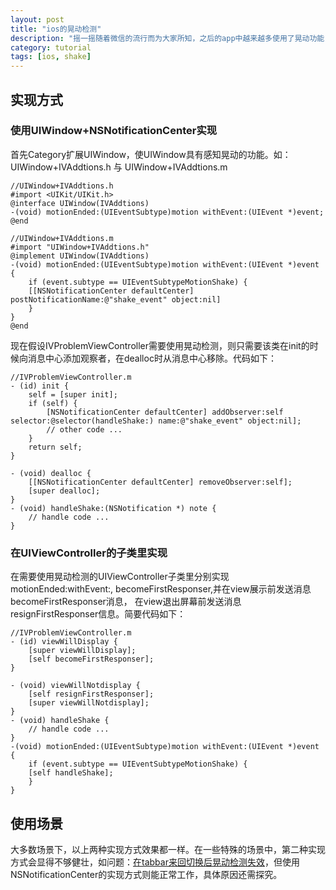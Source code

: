 ```yaml
---
layout: post
title: "ios的晃动检测"
description: "摇一摇随着微信的流行而为大家所知，之后的app中越来越多使用了晃动功能，本文详细介绍了ios中实现晃动检测的方法及使用场景。"
category: tutorial
tags: [ios, shake]
---
```

## 实现方式 ##
### 使用UIWindow+NSNotificationCenter实现 ###
首先Category扩展UIWindow，使UIWindow具有感知晃动的功能。如：UIWindow+IVAddtions.h 与 UIWindow+IVAddtions.m

``` objc
//UIWindow+IVAddtions.h
#import <UIKit/UIKit.h>
@interface UIWindow(IVAddtions)
-(void) motionEnded:(UIEventSubtype)motion withEvent:(UIEvent *)event;
@end

//UIWindow+IVAddtions.m
#import "UIWindow+IVAddtions.h"
@implement UIWindow(IVAddtions)
-(void) motionEnded:(UIEventSubtype)motion withEvent:(UIEvent *)event {
    if (event.subtype == UIEventSubtypeMotionShake) {
	[[NSNotificationCenter defaultCenter] postNotificationName:@"shake_event" object:nil]
    }
}
@end
```

现在假设IVProblemViewController需要使用晃动检测，则只需要该类在init的时候向消息中心添加观察者，在dealloc时从消息中心移除。代码如下：

``` objc
//IVProblemViewController.m
- (id) init {
	self = [super init];
	if (self) {
		[NSNotificationCenter defaultCenter] addObserver:self selector:@selector(handleShake:) name:@"shake_event" object:nil];
		// other code ...
	}
	return self;
}

- (void) dealloc {
	[[NSNotificationCenter defaultCenter] removeObserver:self];
	[super dealloc];
}
- (void) handleShake:(NSNotification *) note {
	// handle code ...
}
```

### 在UIViewController的子类里实现 ###
  在需要使用晃动检测的UIViewController子类里分别实现motionEnded:withEvent:, becomeFirstResponser,并在view展示前发送消息becomeFirstResponser消息，
在view退出屏幕前发送消息resignFirstResponser信息。简要代码如下：

``` objc
//IVProblemViewController.m
- (id) viewWillDisplay {
	[super viewWillDisplay];
	[self becomeFirstResponser];
}

- (void) viewWillNotdisplay {
	[self resignFirstResponser];
	[super viewWillNotdisplay];
}
- (void) handleShake {
	// handle code ...
}
-(void) motionEnded:(UIEventSubtype)motion withEvent:(UIEvent *)event {
    if (event.subtype == UIEventSubtypeMotionShake) {
	[self handleShake];
    }
}
```

## 使用场景 ##
大多数场景下，以上两种实现方式效果都一样。在一些特殊的场景中，第二种实现方式会显得不够健壮，如问题：[在tabbar来回切换后晃动检测失效](http://www.cocoachina.com/ask/questions/show/56190)，但使用NSNotificationCenter的实现方式则能正常工作，具体原因还需探究。
